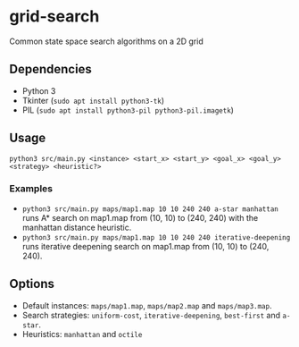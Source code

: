 # grid-search
Common state space search algorithms on a 2D grid

## Dependencies
- Python 3
- Tkinter (`sudo apt install python3-tk`)
- PIL (`sudo apt install python3-pil python3-pil.imagetk`)

## Usage
`python3 src/main.py <instance> <start_x> <start_y> <goal_x> <goal_y> <strategy> <heuristic?>`

### Examples
- `python3 src/main.py maps/map1.map 10 10 240 240 a-star manhattan` runs A* search on map1.map from (10, 10) to (240, 240) with the manhattan distance heuristic.
- `python3 src/main.py maps/map1.map 10 10 240 240 iterative-deepening` runs iterative deepening search on map1.map from (10, 10) to (240, 240).

## Options
- Default instances: `maps/map1.map`, `maps/map2.map` and `maps/map3.map`.
- Search strategies: `uniform-cost`, `iterative-deepening`, `best-first` and `a-star`.
- Heuristics: `manhattan` and `octile`
